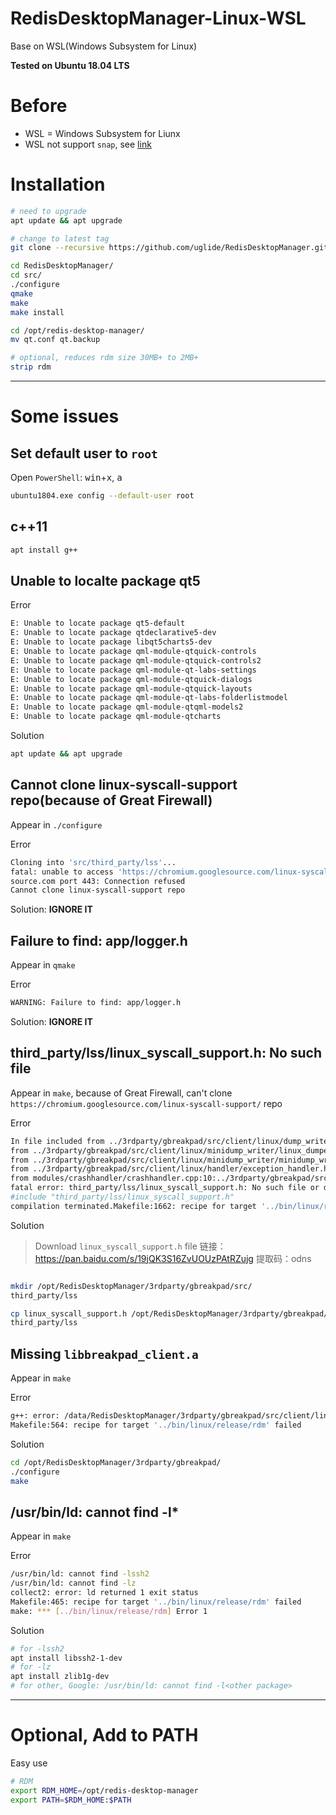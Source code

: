 
# RedisDesktopManager-Linux-WSL
Base on WSL(Windows Subsystem for Linux)

**Tested on Ubuntu 18.04 LTS**

# Before
- WSL = Windows Subsystem for Liunx
- WSL not support `snap`, see [link](https://forum.snapcraft.io/t/windows-subsystem-for-linux/216/10#post_10)

# Installation

```bash
# need to upgrade
apt update && apt upgrade

# change to latest tag
git clone --recursive https://github.com/uglide/RedisDesktopManager.git -b 0.9.8

cd RedisDesktopManager/
cd src/
./configure
qmake
make
make install

cd /opt/redis-desktop-manager/
mv qt.conf qt.backup

# optional, reduces rdm size 30MB+ to 2MB+
strip rdm
```

---

# Some issues
## Set default user to `root`
Open `PowerShell`: <kbd>win</kbd>+<kbd>x</kbd>, <kbd>a</kbd>
```bash
ubuntu1804.exe config --default-user root
```

## c++11
```bash
apt install g++
```

## Unable to localte package qt5
Error
```bash
E: Unable to locate package qt5-default
E: Unable to locate package qtdeclarative5-dev
E: Unable to locate package libqt5charts5-dev
E: Unable to locate package qml-module-qtquick-controls
E: Unable to locate package qml-module-qtquick-controls2
E: Unable to locate package qml-module-qt-labs-settings
E: Unable to locate package qml-module-qtquick-dialogs
E: Unable to locate package qml-module-qtquick-layouts
E: Unable to locate package qml-module-qt-labs-folderlistmodel
E: Unable to locate package qml-module-qtqml-models2
E: Unable to locate package qml-module-qtcharts
```
Solution
```bash
apt update && apt upgrade
```

## Cannot clone linux-syscall-support repo(because of Great Firewall)
Appear in `./configure`

Error
```bash
Cloning into 'src/third_party/lss'...
fatal: unable to access 'https://chromium.googlesource.com/linux-syscall-support/': Failed to connect to chromium.google
source.com port 443: Connection refused
Cannot clone linux-syscall-support repo
```
Solution: **IGNORE IT**

## Failure to find: app/logger.h
Appear in `qmake`

Error
```bash
WARNING: Failure to find: app/logger.h
```

Solution: **IGNORE IT**

## third_party/lss/linux_syscall_support.h: No such file
Appear in `make`, because of Great Firewall, can't clone `https://chromium.googlesource.com/linux-syscall-support/` repo

Error
```bash
In file included from ../3rdparty/gbreakpad/src/client/linux/dump_writer_common/thread_info.h:37:0,                 
from ../3rdparty/gbreakpad/src/client/linux/minidump_writer/linux_dumper.h:51,                 
from ../3rdparty/gbreakpad/src/client/linux/minidump_writer/minidump_writer.h:41,                 
from ../3rdparty/gbreakpad/src/client/linux/handler/exception_handler.h:42,                 
from modules/crashhandler/crashhandler.cpp:10:../3rdparty/gbreakpad/src/common/memory_allocator.h:50:10: 
fatal error: third_party/lss/linux_syscall_support.h: No such file or directory 
#include "third_party/lss/linux_syscall_support.h"          
compilation terminated.Makefile:1662: recipe for target '../bin/linux/release/obj/crashhandler.o' failedmake: *** [../bin/linux/release/obj/crashhandler.o] Error 1
```

Solution
> Download `linux_syscall_support.h` file 
> 链接：https://pan.baidu.com/s/19jQK3S16ZvUOUzPAtRZujg 
> 提取码：odns
```bash

mkdir /opt/RedisDesktopManager/3rdparty/gbreakpad/src/
third_party/lss

cp linux_syscall_support.h /opt/RedisDesktopManager/3rdparty/gbreakpad/src/
third_party/lss
```



## Missing `libbreakpad_client.a`
Appear in `make`

Error
```bash
g++: error: /data/RedisDesktopManager/3rdparty/gbreakpad/src/client/linux/libbreakpad_client.a: No such file or directory
Makefile:564: recipe for target '../bin/linux/release/rdm' failed
```
Solution
```bash
cd /opt/RedisDesktopManager/3rdparty/gbreakpad/
./configure
make
```

## /usr/bin/ld: cannot find -l*
Appear in `make`

Error
```bash
/usr/bin/ld: cannot find -lssh2
/usr/bin/ld: cannot find -lz
collect2: error: ld returned 1 exit status
Makefile:465: recipe for target '../bin/linux/release/rdm' failed
make: *** [../bin/linux/release/rdm] Error 1
```
Solution
```bash
# for -lssh2
apt install libssh2-1-dev
# for -lz
apt install zlib1g-dev
# for other, Google: /usr/bin/ld: cannot find -l<other package>
```


---

# Optional, Add to PATH
Easy use
```bash
# RDM
export RDM_HOME=/opt/redis-desktop-manager
export PATH=$RDM_HOME:$PATH
```



